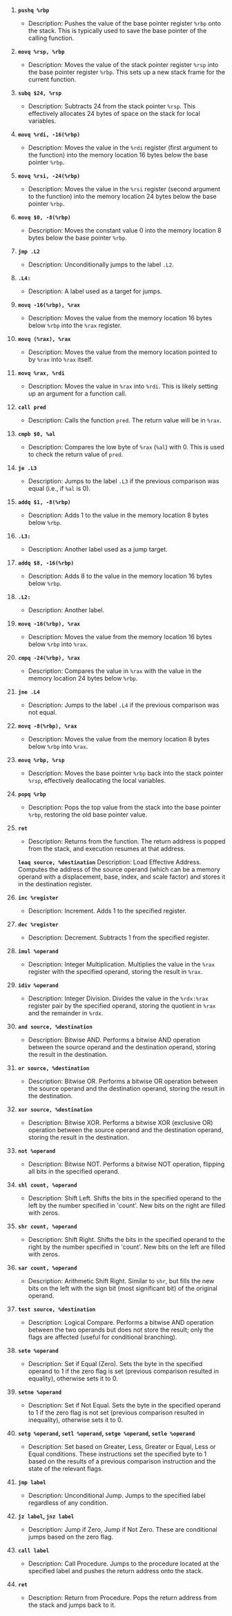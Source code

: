 1. **`pushq %rbp`**
    
    - Description: Pushes the value of the base pointer register `%rbp` onto the stack. This is typically used to save the base pointer of the calling function.
2. **`movq %rsp, %rbp`**
    
    - Description: Moves the value of the stack pointer register `%rsp` into the base pointer register `%rbp`. This sets up a new stack frame for the current function.
3. **`subq $24, %rsp`**
    
    - Description: Subtracts 24 from the stack pointer `%rsp`. This effectively allocates 24 bytes of space on the stack for local variables.
4. **`movq %rdi, -16(%rbp)`**
    
    - Description: Moves the value in the `%rdi` register (first argument to the function) into the memory location 16 bytes below the base pointer `%rbp`.
5. **`movq %rsi, -24(%rbp)`**
    
    - Description: Moves the value in the `%rsi` register (second argument to the function) into the memory location 24 bytes below the base pointer `%rbp`.
6. **`movq $0, -8(%rbp)`**
    
    - Description: Moves the constant value 0 into the memory location 8 bytes below the base pointer `%rbp`.
7. **`jmp .L2`**
    
    - Description: Unconditionally jumps to the label `.L2`.
8. **`.L4:`**
    
    - Description: A label used as a target for jumps.
9. **`movq -16(%rbp), %rax`**
    
    - Description: Moves the value from the memory location 16 bytes below `%rbp` into the `%rax` register.
10. **`movq (%rax), %rax`**
    
    - Description: Moves the value from the memory location pointed to by `%rax` into `%rax` itself.
11. **`movq %rax, %rdi`**
    
    - Description: Moves the value in `%rax` into `%rdi`. This is likely setting up an argument for a function call.
12. **`call pred`**
    
    - Description: Calls the function `pred`. The return value will be in `%rax`.
13. **`cmpb $0, %al`**
    
    - Description: Compares the low byte of `%rax` (`%al`) with 0. This is used to check the return value of `pred`.
14. **`je .L3`**
    
    - Description: Jumps to the label `.L3` if the previous comparison was equal (i.e., if `%al` is 0).
15. **`addq $1, -8(%rbp)`**
    
    - Description: Adds 1 to the value in the memory location 8 bytes below `%rbp`.
16. **`.L3:`**
    
    - Description: Another label used as a jump target.
17. **`addq $8, -16(%rbp)`**
    
    - Description: Adds 8 to the value in the memory location 16 bytes below `%rbp`.
18. **`.L2:`**
    
    - Description: Another label.
19. **`movq -16(%rbp), %rax`**
    
    - Description: Moves the value from the memory location 16 bytes below `%rbp` into `%rax`.
20. **`cmpq -24(%rbp), %rax`**
    
    - Description: Compares the value in `%rax` with the value in the memory location 24 bytes below `%rbp`.
21. **`jne .L4`**
    
    - Description: Jumps to the label `.L4` if the previous comparison was not equal.
22. **`movq -8(%rbp), %rax`**
    
    - Description: Moves the value from the memory location 8 bytes below `%rbp` into `%rax`.
23. **`movq %rbp, %rsp`**
    
    - Description: Moves the base pointer `%rbp` back into the stack pointer `%rsp`, effectively deallocating the local variables.
24. **`popq %rbp`**
    
    - Description: Pops the top value from the stack into the base pointer `%rbp`, restoring the old base pointer value.
25. **`ret`**
    
    - Description: Returns from the function. The return address is popped from the stack, and execution resumes at that address.
	
    **`leaq source, %destination`**
	 Description: Load Effective Address. Computes the address of the source operand (which can be a memory operand with a displacement, base, index, and scale factor) and stores it in the destination register.
1. **`inc %register`**
    
    - Description: Increment. Adds 1 to the specified register.
28. **`dec %register`**
    
    - Description: Decrement. Subtracts 1 from the specified register.
29. **`imul %operand`**
    
    - Description: Integer Multiplication. Multiplies the value in the `%rax` register with the specified operand, storing the result in `%rax`.
30. **`idiv %operand`**
    
    - Description: Integer Division. Divides the value in the `%rdx:%rax` register pair by the specified operand, storing the quotient in `%rax` and the remainder in `%rdx`.
31. **`and source, %destination`**
    
    - Description: Bitwise AND. Performs a bitwise AND operation between the source operand and the destination operand, storing the result in the destination.
32. **`or source, %destination`**
    
    - Description: Bitwise OR. Performs a bitwise OR operation between the source operand and the destination operand, storing the result in the destination.
33. **`xor source, %destination`**
    
    - Description: Bitwise XOR. Performs a bitwise XOR (exclusive OR) operation between the source operand and the destination operand, storing the result in the destination.
34. **`not %operand`**
    
    - Description: Bitwise NOT. Performs a bitwise NOT operation, flipping all bits in the specified operand.
35. **`shl count, %operand`**
    
    - Description: Shift Left. Shifts the bits in the specified operand to the left by the number specified in 'count'. New bits on the right are filled with zeros.
36. **`shr count, %operand`**
    
    - Description: Shift Right. Shifts the bits in the specified operand to the right by the number specified in 'count'. New bits on the left are filled with zeros.
37. **`sar count, %operand`**
    
    - Description: Arithmetic Shift Right. Similar to `shr`, but fills the new bits on the left with the sign bit (most significant bit) of the original operand.
38. **`test source, %destination`**
    
    - Description: Logical Compare. Performs a bitwise AND operation between the two operands but does not store the result; only the flags are affected (useful for conditional branching).
39. **`sete %operand`**
    
    - Description: Set if Equal (Zero). Sets the byte in the specified operand to 1 if the zero flag is set (previous comparison resulted in equality), otherwise sets it to 0.
40. **`setne %operand`**
    
    - Description: Set if Not Equal. Sets the byte in the specified operand to 1 if the zero flag is not set (previous comparison resulted in inequality), otherwise sets it to 0.
41. **`setg %operand`, `setl %operand`, `setge %operand`, `setle %operand`**
    
    - Description: Set based on Greater, Less, Greater or Equal, Less or Equal conditions. These instructions set the specified byte to 1 based on the results of a previous comparison instruction and the state of the relevant flags.
42. **`jmp label`**
    
    - Description: Unconditional Jump. Jumps to the specified label regardless of any condition.
43. **`jz label`, `jnz label`**
    
    - Description: Jump if Zero, Jump if Not Zero. These are conditional jumps based on the zero flag.
44. **`call label`**
    
    - Description: Call Procedure. Jumps to the procedure located at the specified label and pushes the return address onto the stack.
45. **`ret`**
    
    - Description: Return from Procedure. Pops the return address from the stack and jumps back to it.